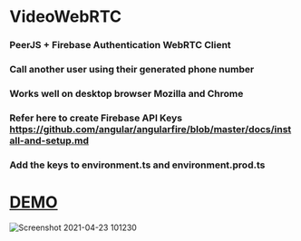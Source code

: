 # VideoWebRTC

### PeerJS + Firebase Authentication WebRTC Client
### Call another user using their generated phone number
### Works well on desktop browser Mozilla and Chrome
### Refer here to create Firebase API Keys https://github.com/angular/angularfire/blob/master/docs/install-and-setup.md
### Add the keys to environment.ts and environment.prod.ts

# [DEMO](https://ajinkyabijwe.github.io/WebRTCVideoCall)
![Screenshot 2021-04-23 101230](https://user-images.githubusercontent.com/8812357/115887439-ef42b580-a41f-11eb-9247-a55701363ea5.jpg)
